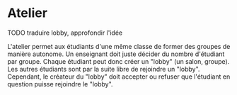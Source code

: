 #  Atelier

TODO traduire lobby, approfondir l'idée

L'atelier permet aux étudiants d'une même classe de former des groupes de manière autonome.
Un enseignant doit juste décider du nombre d'étudiant par groupe.
Chaque étudiant peut donc créer un "lobby" (un salon, groupe). Les autres étudiants sont par la suite libre de rejoindre un "lobby". Cependant, le créateur du "lobby" doit accepter ou refuser que l'étudiant en question puisse rejoindre le "lobby".
